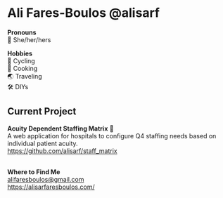 # Ali Fares-Boulos @alisarf
__Pronouns__<br>
:woman: She/her/hers <br>

__Hobbies__<br>
🚴 Cycling<br>
🍝 Cooking<br>
🌏 Traveling<br>
🛠️ DIYs<br>

## Current Project
__Acuity Dependent Staffing Matrix__ 🧬<br>
A web application for hospitals to configure Q4 staffing needs based on individual patient acuity.<br>
https://github.com/alisarf/staff_matrix


<br>__Where to Find Me__<br>
alifaresboulos@gmail.com <br>
https://alisarfaresboulos.com/<br>



<!--
**alisarf/alisarf** is a ✨ _special_ ✨ repository because its `README.md` (this file) appears on your GitHub profile.

Here are some ideas to get you started:

- 🔭 I’m currently working on ...
- 🌱 I’m currently learning ...
- 👯 I’m looking to collaborate on ...
- 🤔 I’m looking for help with ...
- 💬 Ask me about ...
- 📫 How to reach me: ...
- 😄 Pronouns: ...
- ⚡ Fun fact: ...
-->
